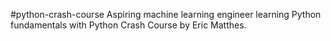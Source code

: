 #python-crash-course
Aspiring machine learning engineer learning Python fundamentals with Python Crash Course by Eric Matthes.
